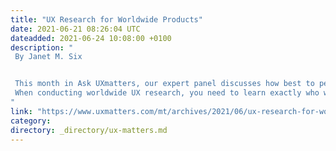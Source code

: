 ```yaml
---
title: "UX Research for Worldwide Products"
date: 2021-06-21 08:26:04 UTC
dateadded: 2021-06-24 10:08:00 +0100
description: "
 By Janet M. Six 


 This month in Ask UXmatters, our expert panel discusses how best to perform UX research for worldwide products. Creating a successful worldwide product requires understanding both regional differences and local expectations. It’s necessary to  translate products’ text into local languages and localize elements such as people’s names, addresses, units of measurement, dates, times, currencies, and other numbers. 
 When conducting worldwide UX research, you need to learn exactly who would be using the product and for what purposes. Thus, our experts consider taking a Jobs to be Done (JTBD) approach to user research. Our panelists also discuss collaborating with local UX researchers, as well as the importance of conducting usability testing globally. Read More 
"
link: "https://www.uxmatters.com/mt/archives/2021/06/ux-research-for-worldwide-products.php"
category:
directory: _directory/ux-matters.md
---
```

